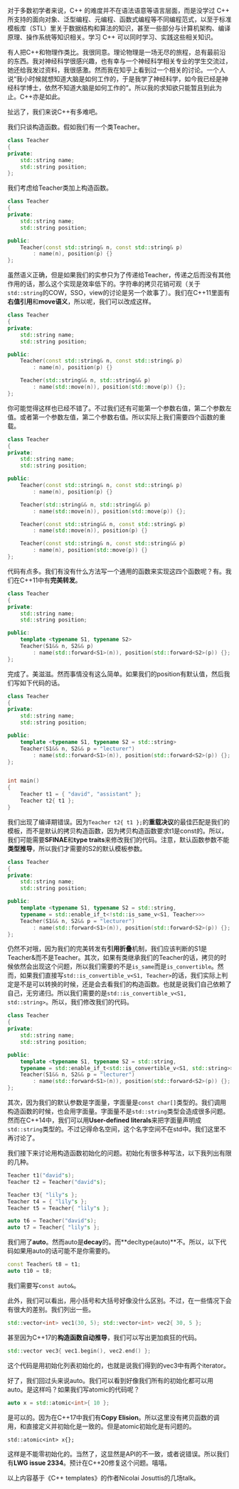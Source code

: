 

对于多数初学者来说，C++ 的难度并不在语法语意等语言层面，而是没学过 C++ 所支持的面向对象、泛型编程、元编程、函数式编程等不同编程范式，以至于标准模板库（STL）里关于数据结构和算法的知识，甚至一些部分与计算机架构、编译原理、操作系统等知识相关。学习 C++ 可以同时学习、实践这些相关知识。

有人把C++和物理作类比。我很同意。理论物理是一场无尽的旅程，总有最前沿的东西。我对神经科学很感兴趣，也有幸与一个神经科学相关专业的学生交流过，她还给我发过资料，我很感激。然而我在知乎上看到过一个相关的讨论。一个人说“我小时候就想知道大脑是如何工作的，于是我学了神经科学，如今我已经是神经科学博士，依然不知道大脑是如何工作的”。所以我的求知欲只能暂且到此为止。C++亦是如此。

扯远了，我们来说C++有多难吧。

我们只谈构造函数。假如我们有一个类Teacher。

```c++
class Teacher
{
private:
    std::string name;
    std::string position;
};
```


我们考虑给Teacher类加上构造函数。

```c++
class Teacher
{
private:
    std::string name;
    std::string position;

public:
    Teacher(const std::string& n, const std::string& p)
        : name(n), position(p) {}
};
```


虽然语义正确，但是如果我们的实参只为了传递给Teacher，传递之后而没有其他作用的话，那么这个实现是效率低下的。字符串的拷贝花销可观（关于`std::string`的COW，SSO，view的讨论是另一个故事了）。我们在C++11里面有**右值引用**和**move语义**，所以呢，我们可以改成这样。

```c++
class Teacher
{
private:
    std::string name;
    std::string position;

public:
    Teacher(const std::string& n, const std::string& p)
        : name(n), position(p) {}

    Teacher(std::string&& n, std::string&& p)
        : name(std::move(n)), position(std::move(p)) {};
};
```


你可能觉得这样也已经不错了。不过我们还有可能第一个参数右值，第二个参数左值。或者第一个参数左值，第二个参数右值。所以实际上我们需要四个函数的重载。

```c++
class Teacher
{
private:
    std::string name;
    std::string position;

public:
    Teacher(const std::string& n, const std::string& p)
        : name(n), position(p) {}

    Teacher(std::string&& n, std::string&& p)
        : name(std::move(n)), position(std::move(p)) {};

    Teacher(const std::string&& n, const std::string& p)
        : name(std::move(n)), position(p) {}

    Teacher(const std::string& n, const std::string&& p)
        : name(n), position(std::move(p)) {}
};
```


代码有点多。我们有没有什么方法写一个通用的函数来实现这四个函数呢？有。我们在C++11中有**完美转发**。

```c++
class Teacher
{
private:
    std::string name;
    std::string position;

public:
    template <typename S1, typename S2>
    Teacher(S1&& n, S2&& p)
        : name(std::forward<S1>(n)), position(std::forward<S2>(p)) {};
};
```


完成了。美滋滋。然而事情没有这么简单。如果我们的position有默认值，然后我们写如下代码的话。

```c++
class Teacher
{
private:
    std::string name;
    std::string position;

public:
    template <typename S1, typename S2 = std::string>
    Teacher(S1&& n, S2&& p = "lecturer")
        : name(std::forward<S1>(n)), position(std::forward<S2>(p)) {};
};


int main()
{
    Teacher t1 = { "david", "assistant" };
    Teacher t2{ t1 };
}
```

我们出现了编译期错误。因为`Teacher t2{ t1 };`的**重载决议**的最佳匹配是我们的模板，而不是默认的拷贝构造函数，因为拷贝构造函数要求t1是const的。所以，我们可能需要**SFINAE**和**type traits**来修改我们的代码。注意，默认函数参数不能**类型推导**，所以我们才需要的S2的默认模板参数。

```c++
class Teacher
{
private:
    std::string name;
    std::string position;

public:
    template <typename S1, typename S2 = std::string,
    typename = std::enable_if_t<!std::is_same_v<S1, Teacher>>>
    Teacher(S1&& n, S2&& p = "lecturer")
        : name(std::forward<S1>(n)), position(std::forward<S2>(p)) {};
};
```


仍然不对哦，因为我们的完美转发有**引用折叠**机制，我们应该判断的S1是Teacher&而不是Teacher。其次，如果有类继承我们的Teacher的话，拷贝的时候依然会出现这个问题，所以我们需要的不是`is_same`而是`is_convertible`。然而，如果我们直接写`std::is_convertible_v<S1, Teacher>`的话，我们实际上判定是不是可以转换的时候，还是会去看我们的构造函数。也就是说我们自己依赖了自己，无穷递归。所以我们需要的是`std::is_convertible_v<S1, std::string>`。所以，我们修改我们的代码。

```c++
class Teacher
{
private:
    std::string name;
    std::string position;

public:
    template <typename S1, typename S2 = std::string,
    typename = std::enable_if_t<std::is_convertible_v<S1, std::string>>>
    Teacher(S1&& n, S2&& p = "lecturer")
        : name(std::forward<S1>(n)), position(std::forward<S2>(p)) {};
};
```


其次，因为我们的默认参数是字面量，字面量是`const char[]`类型的。我们调用构造函数的时候，也会用字面量。字面量不是`std::string`类型会造成很多问题。然而在C++14中，我们可以用**User-defined literals**来把字面量声明成`std::string`类型的。不过记得命名空间，这个名字空间不在std中。我们这里不再讨论了。

我们接下来讨论用构造函数初始化的问题。初始化有很多种写法，以下我列出有限的几种。

```c++
Teacher t1("david"s);
Teacher t2 = Teacher("david"s);

Teacher t3{ "lily"s };
Teacher t4 = { "lily"s };
Teacher t5 = Teacher{ "lily"s };

auto t6 = Teacher("david"s);
auto t7 = Teacher{ "lily"s };
```


我们用了**auto**。然而auto是**decay**的。而**decltype(auto)**不。所以，以下代码如果用auto的话可能不是你需要的。

```c++
const Teacher& t8 = t1; 
auto t10 = t8;
```

我们需要写`const auto&`。

此外，我们可以看出，用小括号和大括号好像没什么区别。不过，在一些情况下会有很大的差别。我们列出一些。

```c++
std::vector<int> vec1(30, 5); std::vector<int> vec2{ 30, 5 };
```

甚至因为C++17的**构造函数自动推导**，我们可以写出更加疯狂的代码。

```c++
std::vector vec3{ vec1.begin(), vec2.end() };
```

这个代码是用初始化列表初始化的，也就是说我们得到的vec3中有两个iterator。

好了，我们回过头来说auto。我们可以看到好像我们所有的初始化都可以用auto。是这样吗？如果我们写atomic的代码呢？

```c++
auto x = std::atomic<int>{ 10 };
```

是可以的。因为在C++17中我们有**Copy Elision**。所以这里没有拷贝函数的调用，和直接定义并初始化是一致的。但是atomic初始化是有问题的。

```text
std::atomic<int> x{};
```

这样是不能零初始化的。当然了，这显然是API的不一致，或者说错误。所以我们有**LWG issue 2334**。预计在C++20修复这个问题。嘻嘻。

以上内容基于《C++ templates》的作者Nicolai Josuttis的几场talk。